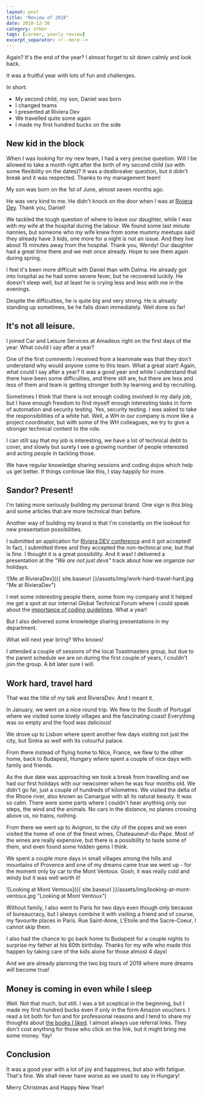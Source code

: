 ```yaml
---
layout: post
title: "Review of 2018"
date: 2018-12-30
category: other
tags: [career, yearly review]
excerpt_separator: <!--more-->
---
```

Again? It's the end of the year? I almost forget to sit down calmly and look back.
<!--more-->
It was a fruitful year with lots of fun and challenges.

In short:

* My second child, my son, Daniel was born
* I changed teams
* I presented at Riviera Dev
* We travelled quite some again
* I made my first hundred bucks on the side

## New kid in the block

When I was looking for my new team, I had a very precise question. Will I be allowed to take a month right after the birth of my second child (so with some flexibility on the dates)? It was a dealbreaker question, but it didn't break and it was respected. Thanks to my management team!

My son was born on the 1st of June, almost seven months ago.

He was very kind to me. He didn't knock on the door when I was at [Riviera Dev](http://sandordargo.com/blog/2018/06/01/i-went-to-riviera-dev-2018). Thank you, Daniel!

We tackled the tough question of where to leave our daughter, while I was with my wife at the hospital during the labour. We found some last minute nannies, but someone who my wife knew from some mummy meetups said they already have 3 kids, one more for a night is not an issue. And they live about 15 minutes away from the hospital. Thank you, Wendy! Our daughter had a great time there and we met once already. Hope to see them again during spring.

I feel it's been more difficult with Daniel than with Dalma. He already got into hospital as he had some severe fever, but he recovered luckily. He doesn't sleep well, but at least he is crying less and less with me in the evenings.

Despite the difficulties, he is quite big and very strong. He is already standing up sometimes, be he falls down immediately. Well done so far!

## It's not all leisure.

I joined Car and Leisure Services at Amadeus right on the first days of the year. What could I say after a year?

One of the first comments I received from a teammate was that they don't understand why would anyone come to this team. What a great start! Again, what could I say after a year? It was a good year and while I understand that there have been some difficulties, and there still are, but there are less and less of them and team is getting stronger both by learning and by recruiting.

Sometimes I think that there is not enough coding involved in my daily job, but I have enough freedom to find myself enough interesting tasks in form of automation and security testing. Yes, security testing. I was asked to take the responsibilities of a white hat. Well, a WH in our company is more like a project coordinator, but with some of the WH colleagues, we try to give a stronger technical content to the role.

I can still say that my job is interesting, we have a lot of technical debt to cover, and slowly but surely I see a growing number of people interested and acting people in tackling those.

We have regular knowledge sharing sessions and coding dojos which help us get better. If things continue like this, I stay happily for more.

## Sandor? Present!

I'm taking more seriously building my personal brand. One sign is this blog and some articles that are more technical than before.

Another way of building my brand is that I'm constantly on the lookout for new presentation possibilities.

I submitted an application for [Riviera DEV conference](http://2018.rivieradev.fr/orateur/363) and it got accepted! In fact, I submitted three and they accepted the non-technical one, but that is fine. I thought it is a great possibility. And it was! I delivered a presentation at the _"We are not just devs"_ track about how we organize our holidays. 

![Me at RivieraDev]({{ site.baseurl }}/assets/img/work-hard-travel-hard.jpg "Me at RivieraDev")

I met some interesting people there, some from my company and it helped me get a spot at our internal Global Technical Forum where I could speak about the [importance of coding guidelines](https://medium.com/@SandorDargo/zuckerbergs-gray-t-shirt-and-coding-guidelines-caef9079ba7e). What a year!

But I also delivered some knowledge sharing presentations in my department.

What will next year bring? Who knows!

I attended a couple of sessions of the local Toastmasters group, but due to the parent schedule we are on during the first couple of years, I couldn't join the group. A bit later sure I will.

## Work hard, travel hard

That was the title of my talk and RivieraDev. And I meant it.

In January, we went on a nice round trip. We flew to the South of Portugal where we visited some lovely villages and the fascinating coast! Everything was so empty and the food was delicious!

We drove up to Lisbon where spent another few days visiting not just the city, but Sintra as well with its colourful palace.

From there instead of flying home to Nice, France, we flew to the other home, back to Budapest, Hungary where spent a couple of nice days with family and friends.

As the due date was approaching we took a break from travelling and we had our first holidays with our newcomer when he was four months old. We didn't go far, just a couple of hundreds of kilometres. We visited the delta of the Rhone river, also known as Camargue with all its natural beauty. It was so calm. There were some parts where I couldn't hear anything only our steps, the wind and the animals. No cars in the distance, no planes crossing above us, no trains, nothing.

From there we went up to Avignon, to the city of the popes and we even visited the home of one of the finest wines, Chateauneuf-du-Pape. Most of the wines are really expensive, but there is a possibility to taste some of them, and even found some hidden gems I think.

We spent a couple more days in small villages among the hills and mountains of Provence and one of my dreams came true we went up - for the moment only by car to the Mont Ventoux. Gosh, it was really cold and windy but it was well worth it!

![Looking at Mont Ventoux]({{ site.baseurl }}/assets/img/looking-at-mont-ventoux.jpg "Looking at Mont Ventoux")

Without family, I also went to Paris for two days even though only because of bureaucracy, but I always combine it with visiting a friend and of course, my favourite places in Paris. Rue Saint-Anne, L'Etoile and the Sacre-Coeur, I cannot skip them.

I also had the chance to go back home to Budapest for a couple nights to surprise my father at his 60th birthday. Thanks for my wife who made this happen by taking care of the kids alone for those almost 4 days!

And we are already planning the two big tours of 2019 where more dreams will become true!

## Money is coming in even while I sleep

Well. Not that much, but still. I was a bit sceptical in the beginning, but I made my first hundred bucks even if only in the form Amazon vouchers. I read a lot both for fun and for professional reasons and I tend to share my thoughts about [the books I liked](http://sandordargo.com/blog/2018/12/12/the-best-13-books-i-read-this-year). I almost always use referral links. They don't cost anything for those who click on the link, but it might bring me some money. Yay!

## Conclusion

It was a good year with a lot of joy and happiness, but also with fatigue. That's fine. We shall never have worse as we used to say in Hungary!

Merry Christmas and Happy New Year!